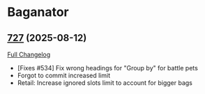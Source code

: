 # Baganator

## [727](https://github.com/Baganator/Baganator/tree/727) (2025-08-12)
[Full Changelog](https://github.com/Baganator/Baganator/compare/726...727) 

- [Fixes #534] Fix wrong headings for "Group by" for battle pets  
- Forgot to commit increased limit  
- Retail: Increase ignored slots limit to account for bigger bags  
